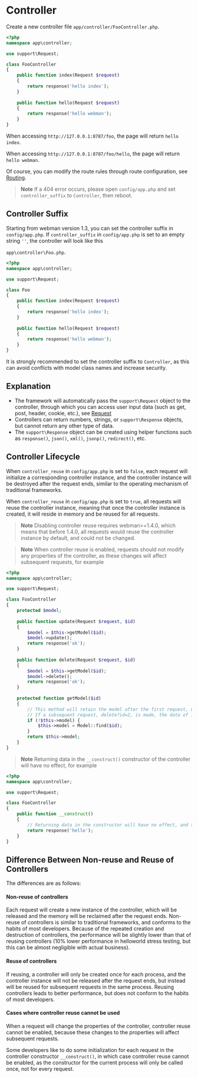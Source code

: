 # Controller

Create a new controller file `app/controller/FooController.php`.

```php
<?php
namespace app\controller;

use support\Request;

class FooController
{
    public function index(Request $request)
    {
        return response('hello index');
    }
    
    public function hello(Request $request)
    {
        return response('hello webman');
    }
}
```

When accessing `http://127.0.0.1:8787/foo`, the page will return `hello index`.

When accessing `http://127.0.0.1:8787/foo/hello`, the page will return `hello webman`.

Of course, you can modify the route rules through route configuration, see [Routing](route.md).

> **Note**
> If a 404 error occurs, please open `config/app.php` and set `controller_suffix` to `Controller`, then reboot.

## Controller Suffix
Starting from webman version 1.3, you can set the controller suffix in `config/app.php`. If `controller_suffix` in `config/app.php` is set to an empty string `''`, the controller will look like this

`app\controller\Foo.php`.

```php
<?php
namespace app\controller;

use support\Request;

class Foo
{
    public function index(Request $request)
    {
        return response('hello index');
    }
    
    public function hello(Request $request)
    {
        return response('hello webman');
    }
}
```

It is strongly recommended to set the controller suffix to `Controller`, as this can avoid conflicts with model class names and increase security.

## Explanation
- The framework will automatically pass the `support\Request` object to the controller, through which you can access user input data (such as get, post, header, cookie, etc.), see [Request](request.md)
- Controllers can return numbers, strings, or `support\Response` objects, but cannot return any other type of data.
- The `support\Response` object can be created using helper functions such as `response()`, `json()`, `xml()`, `jsonp()`, `redirect()`, etc.

## Controller Lifecycle

When `controller_reuse` in `config/app.php` is set to `false`, each request will initialize a corresponding controller instance, and the controller instance will be destroyed after the request ends, similar to the operating mechanism of traditional frameworks.

When `controller_reuse` in `config/app.php` is set to `true`, all requests will reuse the controller instance, meaning that once the controller instance is created, it will reside in memory and be reused for all requests.

> **Note**
> Disabling controller reuse requires webman>=1.4.0, which means that before 1.4.0, all requests would reuse the controller instance by default, and could not be changed.

> **Note**
> When controller reuse is enabled, requests should not modify any properties of the controller, as these changes will affect subsequent requests, for example

```php
<?php
namespace app\controller;

use support\Request;

class FooController
{
    protected $model;
    
    public function update(Request $request, $id)
    {
        $model = $this->getModel($id);
        $model->update();
        return response('ok');
    }
    
    public function delete(Request $request, $id)
    {
        $model = $this->getModel($id);
        $model->delete();
        return response('ok');
    }
    
    protected function getModel($id)
    {
        // This method will retain the model after the first request, update?id=1
        // If a subsequent request, delete?id=2, is made, the data of 1 will be deleted
        if (!$this->model) {
            $this->model = Model::find($id);
        }
        return $this->model;
    }
}
```

> **Note**
> Returning data in the `__construct()` constructor of the controller will have no effect, for example

```php
<?php
namespace app\controller;

use support\Request;

class FooController
{
    public function __construct()
    {
        // Returning data in the constructor will have no effect, and the browser will not receive this response
        return response('hello'); 
    }
}
```

## Difference Between Non-reuse and Reuse of Controllers
The differences are as follows:

#### Non-reuse of controllers
Each request will create a new instance of the controller, which will be released and the memory will be reclaimed after the request ends. Non-reuse of controllers is similar to traditional frameworks, and conforms to the habits of most developers. Because of the repeated creation and destruction of controllers, the performance will be slightly lower than that of reusing controllers (10% lower performance in helloworld stress testing, but this can be almost negligible with actual business).

#### Reuse of controllers
If reusing, a controller will only be created once for each process, and the controller instance will not be released after the request ends, but instead will be reused for subsequent requests in the same process. Reusing controllers leads to better performance, but does not conform to the habits of most developers.

#### Cases where controller reuse cannot be used

When a request will change the properties of the controller, controller reuse cannot be enabled, because these changes to the properties will affect subsequent requests.

Some developers like to do some initialization for each request in the controller constructor `__construct()`, in which case controller reuse cannot be enabled, as the constructor for the current process will only be called once, not for every request.

